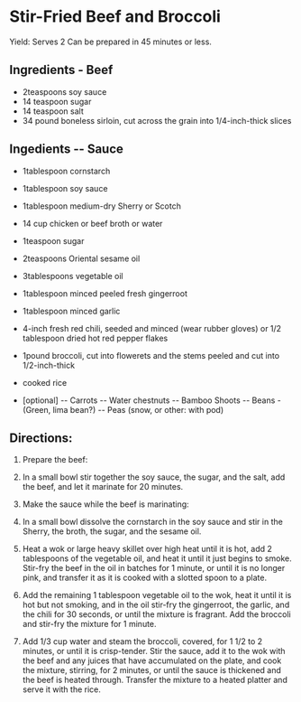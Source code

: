 # Stir-Fried Beef and Broccoli

Yield: Serves 2
Can be prepared in 45 minutes or less.

## Ingredients - Beef
- 2teaspoons soy sauce
- 14 teaspoon sugar
- 14 teaspoon salt
- 34 pound boneless sirloin, cut across the grain into 1/4-inch-thick slices

## Ingedients -- Sauce
- 1tablespoon cornstarch
- 1tablespoon soy sauce
- 1tablespoon medium-dry Sherry or Scotch
- 14 cup chicken or beef broth or water
- 1teaspoon sugar
- 2teaspoons Oriental sesame oil

- 3tablespoons vegetable oil
- 1tablespoon minced peeled fresh gingerroot
- 1tablespoon minced garlic
- 4-inch fresh red chili, seeded and minced (wear rubber gloves) or 1/2 tablespoon dried hot red  pepper flakes
- 1pound broccoli, cut into flowerets and the stems peeled and cut into 1/2-inch-thick
- cooked rice
- [optional]
  -- Carrots
  -- Water chestnuts
  -- Bamboo Shoots
  -- Beans - (Green, lima bean?)
  -- Peas (snow, or other: with pod)

## Directions:

1. Prepare the beef:
2. In a small bowl stir together the soy sauce, the sugar, and the salt, add the beef, and let it marinate for 20 minutes.

3. Make the sauce while the beef is marinating:
4. In a small bowl dissolve the cornstarch in the soy sauce and stir in the Sherry, the broth, the sugar, and the sesame oil.

5. Heat a wok or large heavy skillet over high heat until it is hot, add 2 tablespoons of the vegetable oil, and heat it until it just begins to smoke. Stir-fry the beef in the oil in batches for 1 minute, or until it is no longer pink, and transfer it as it is cooked with a slotted spoon to a plate.
6. Add the remaining 1 tablespoon vegetable oil to the wok, heat it until it is hot but not smoking, and in the oil stir-fry the gingerroot, the garlic, and the chili for 30 seconds, or until the mixture is fragrant. Add the broccoli and stir-fry the mixture for 1 minute.
7. Add 1/3 cup water and steam the broccoli, covered, for 1 1/2 to 2 minutes, or until it is crisp-tender. Stir the sauce, add it to the wok with the beef and any juices that have accumulated on the plate, and cook the mixture, stirring, for 2 minutes, or until the sauce is thickened and the beef is heated through. Transfer the mixture to a heated platter and serve it with the rice.
